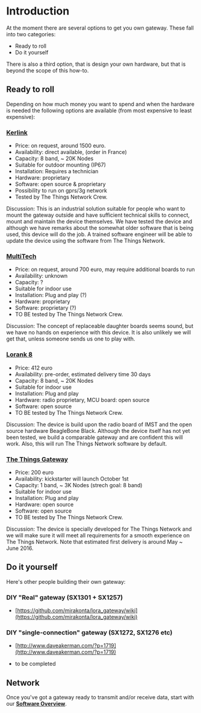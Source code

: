 # Introduction
At the moment there are several options to get you own gateway. These fall into two categories:
* Ready to roll
* Do it yourself

There is also a third option, that is design your own hardware, but that is beyond the scope of this how-to.

## Ready to roll
Depending on how much money you want to spend and when the hardware is needed the following options are available (from most expensive to least expensive):

### [Kerlink](http://www.kerlink.fr/en/products/lora-iot-station/11-products-uk)
* Price: on request, around 1500 euro.
* Availability: direct available, (order in France)
* Capacity: 8 band, ~ 20K Nodes 
* Suitable for outdoor mounting (IP67)
* Installation: Requires a technician
* Hardware: proprietary
* Software: open source & proprietary
* Possibility to run on gprs/3g network
* Tested by The Things Network Crew.

Discussion: This is an industrial solution suitable for people who want to mount the gateway outside and have sufficient technical skills to connect, mount and maintain the device themselves. We have tested the device and although we have remarks about the somewhat older software that is being used, this device will do the job. A trained software engineer will be able to update the device using the software from The Things Network. 


### [MultiTech](http://www.multitech.com/brands/multiconnect-conduit)
* Price: on request, around 700 euro, may require additional boards to run
* Availability: unknown
* Capacity: ? 
* Suitable for indoor use
* Installation: Plug and play (?)
* Hardware: proprietary
* Software: proprietary (?)
* TO BE tested by The Things Network Crew. 

Discussion: The concept of replaceable daughter boards seems sound, but we have no hands on experience with this device. It is also unlikely we will get that, unless someone sends us one to play with. 


### [Lorank 8](http://www.hoperf.nl/LORANK-8)
* Price: 412 euro 
* Availability: pre-order, estimated delivery time 30 days
* Capacity: 8 band, ~ 20K Nodes 
* Suitable for indoor use
* Installation: Plug and play
* Hardware: radio proprietary, MCU board: open source 
* Software: open source
* TO BE tested by The Things Network Crew.

Discussion: The device is build upon the radio board of IMST and the open
source hardware BeagleBone Black. Although the device itself has not yet 
been tested, we build a comparable gateway and are confident this will work.
Also, this will run The Things Network software by default.


### [The Things Gateway](http://thethingsnetwork.org/kickstarter-landing/kickstarter.html)
* Price: 200 euro 
* Availability: kickstarter will launch October 1st
* Capacity: 1 band, ~ 3K Nodes (strech goal: 8 band) 
* Suitable for indoor use
* Installation: Plug and play
* Hardware: open source 
* Software: open source
* TO BE tested by The Things Network Crew.

Discussion: The device is specially developed for The Things Network and
we will make sure it will meet all requirements for a smooth experience on
The Things Network. Note that estimated first delivery is around May ~ June 2016.

## Do it yourself
Here's other people building their own gateway:

### DIY "Real" gateway (SX1301 + SX1257)
* [https://github.com/mirakonta/lora_gateway/wiki](https://github.com/mirakonta/lora_gateway/wiki)

### DIY "single-connection" gateway (SX1272, SX1276 etc)
* [http://www.daveakerman.com/?p=1719](http://www.daveakerman.com/?p=1719)

- to be completed


## Network
Once you've got a gateway ready to transmit and/or receive data,
start with our **[Software Overview](/wiki/Software/Overview)**.
